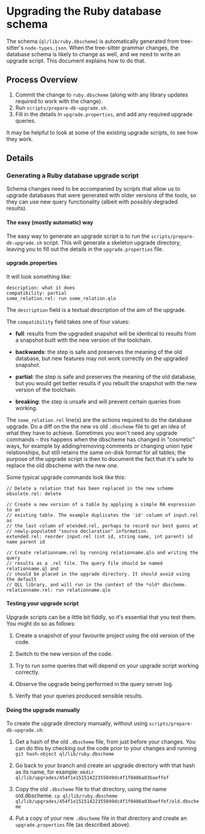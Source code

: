 # Upgrading the Ruby database schema

The schema (`ql/lib/ruby.dbscheme`) is automatically generated from tree-sitter's `node-types.json`. When the tree-sitter grammar changes, the database schema is likely to change as well, and we need to write an upgrade script. This document explains how to do that.

## Process Overview

 1. Commit the change to `ruby.dbscheme` (along with any library updates required to work with the change).
 2. Run `scripts/prepare-db-upgrade.sh`.
 3. Fill in the details in `upgrade.properties`, and add any required upgrade queries.

It may be helpful to look at some of the existing upgrade scripts, to see how they work.

## Details

### Generating a Ruby database upgrade script

Schema changes need to be accompanied by scripts that allow us to upgrade databases that were generated with older versions of the tools, so they can use new query functionality (albeit with possibly degraded results).

#### The easy (mostly automatic) way

The easy way to generate an upgrade script is to run the `scripts/prepare-db-upgrade.sh` script. This will generate a skeleton upgrade directory, leaving you to fill out the details in the `upgrade.properties` file.

#### upgrade.properties

It will look something like:

```
description: what it does
compatibility: partial
some_relation.rel: run some_relation.qlo
```

The `description` field is a textual description of the aim of the upgrade.

The `compatibility` field takes one of four values:

 * **full**: results from the upgraded snapshot will be identical to results from a snapshot built with the new version of the toolchain.

 * **backwards**: the step is safe and preserves the meaning of the old database, but new features may not work correctly on the upgraded snapshot.

 * **partial**: the step is safe and preserves the meaning of the old database, but you would get better results if you rebuilt the snapshot with the new version of the toolchain.

 * **breaking**: the step is unsafe and will prevent certain queries from working.

The `some_relation.rel` line(s) are the actions required to do the database upgrade. Do a diff on the the new vs old `.dbscheme` file to get an idea of what they have to achieve. Sometimes you won't need any upgrade commands – this happens when the dbscheme has changed in "cosmetic" ways, for example by adding/removing comments or changing union type relationships, but still retains the same on-disk format for all tables; the purpose of the upgrade script is then to document the fact that it's safe to replace the old dbscheme with the new one.

Some typical upgrade commands look like this:

```
// Delete a relation that has been replaced in the new scheme
obsolete.rel: delete

// Create a new version of a table by applying a simple RA expression to an
// existing table. The example duplicates the 'id' column of input.rel as
// the last column of etended.rel, perhaps to record our best guess at
// newly-populated "source declaration" information.
extended.rel: reorder input.rel (int id, string name, int parent) id name parent id

// Create relationname.rel by running relationname.qlo and writing the query
// results as a .rel file. The query file should be named relationname.ql and
// should be placed in the upgrade directory. It should avoid using the default
// QLL library, and will run in the context of the *old* dbscheme.
relationname.rel: run relationname.qlo
```

#### Testing your upgrade script

Upgrade scripts can be a little bit fiddly, so it's essential that you test them. You might do so as follows:

 1. Create a snapshot of your favourite project using the old version of the code.

 2. Switch to the new version of the code.

 3. Try to run some queries that will depend on your upgrade script working correctly.

 4. Observe the upgrade being performed in the query server log.

 5. Verify that your queries produced sensible results.

#### Doing the upgrade manually

To create the upgrade directory manually, without using `scripts/prepare-db-upgrade.sh`:

1. Get a hash of the old `.dbscheme` file, from just before your changes. You can do this by checking out the code prior to your changes and running `git hash-object ql/lib/ruby.dbscheme`

2. Go back to your branch and create an upgrade directory with that hash as its name, for example: `mkdir ql/lib/upgrades/454f1e15151422355049dc4f1f0486a03baeffef`

3. Copy the old `.dbscheme` file to that directory, using the name old.dbscheme.
   `cp ql/lib/ruby.dbscheme ql/lib/upgrades/454f1e15151422355049dc4f1f0486a03baeffef/old.dbscheme`

4. Put a copy of your new `.dbscheme` file in that directory and create an `upgrade.properties` file (as described above).
